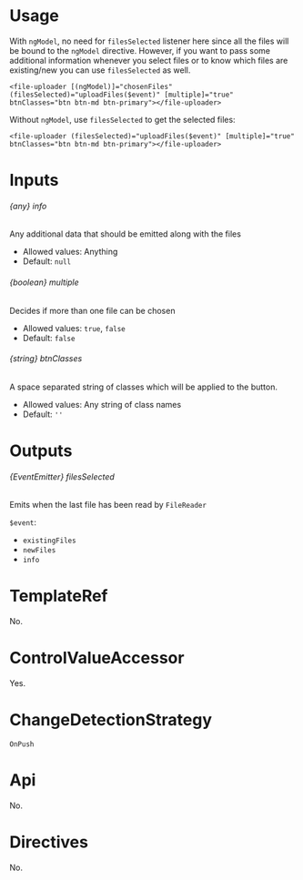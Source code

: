 # Usage

With `ngModel`, no need for `filesSelected` listener here since all the files will be bound to the `ngModel` directive. However, if you want to pass some additional information whenever you select files or to know which files are existing/new you can use `filesSelected` as well.

```
<file-uploader [(ngModel)]="chosenFiles" (filesSelected)="uploadFiles($event)" [multiple]="true" btnClasses="btn btn-md btn-primary"></file-uploader>
```

Without `ngModel`, use `filesSelected` to get the selected files:

```
<file-uploader (filesSelected)="uploadFiles($event)" [multiple]="true" btnClasses="btn btn-md btn-primary"></file-uploader>
```

# Inputs

###### {any} info
Any additional data that should be emitted along with the files

- Allowed values: Anything
- Default: `null`

###### {boolean} multiple
Decides if more than one file can be chosen

- Allowed values: `true`, `false`
- Default: `false`

###### {string} btnClasses
A space separated string of classes which will be applied to the button.

- Allowed values: Any string of class names
- Default: `''`

# Outputs

###### {EventEmitter<IData>} filesSelected
Emits when the last file has been read by `FileReader`

`$event`:
- `existingFiles`
- `newFiles`
- `info`

# TemplateRef

No.

# ControlValueAccessor

Yes.

# ChangeDetectionStrategy

`OnPush`

# Api

No.

# Directives

No.
